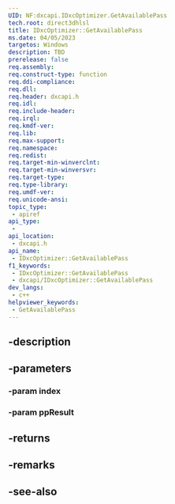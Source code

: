 ```yaml
---
UID: NF:dxcapi.IDxcOptimizer.GetAvailablePass
tech.root: direct3dhlsl
title: IDxcOptimizer::GetAvailablePass
ms.date: 04/05/2023
targetos: Windows
description: TBD
prerelease: false
req.assembly: 
req.construct-type: function
req.ddi-compliance: 
req.dll: 
req.header: dxcapi.h
req.idl: 
req.include-header: 
req.irql: 
req.kmdf-ver: 
req.lib: 
req.max-support: 
req.namespace: 
req.redist: 
req.target-min-winverclnt: 
req.target-min-winversvr: 
req.target-type: 
req.type-library: 
req.umdf-ver: 
req.unicode-ansi: 
topic_type:
 - apiref
api_type:
 - 
api_location:
 - dxcapi.h
api_name:
 - IDxcOptimizer::GetAvailablePass
f1_keywords:
 - IDxcOptimizer::GetAvailablePass
 - dxcapi/IDxcOptimizer::GetAvailablePass
dev_langs:
 - c++
helpviewer_keywords:
 - GetAvailablePass
---
```


## -description

## -parameters

### -param index

### -param ppResult

## -returns

## -remarks

## -see-also

